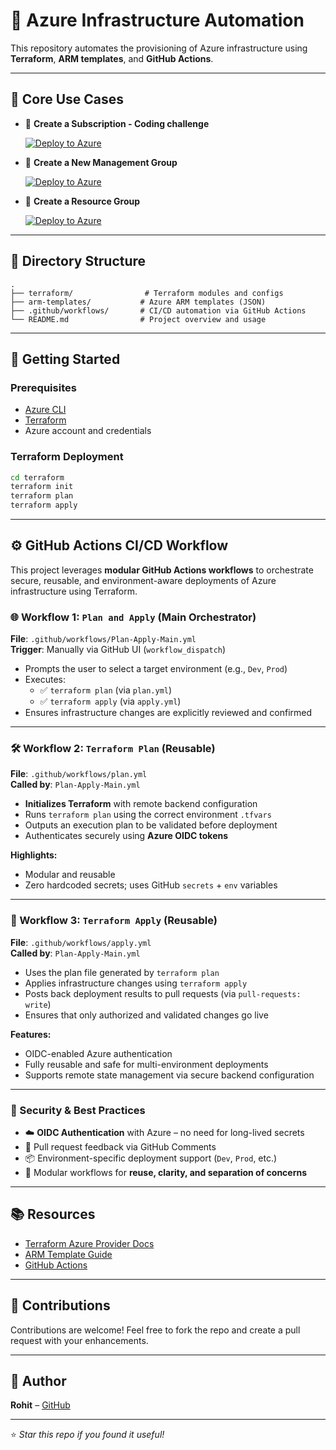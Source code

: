 
# 🚀 Azure Infrastructure Automation

This repository automates the provisioning of Azure infrastructure using **Terraform**, **ARM templates**, and **GitHub Actions**.

---

## 📌 Core Use Cases

- 🔹 **Create a Subscription - Coding challenge**
  
  [![Deploy to Azure](https://aka.ms/deploytoazurebutton)]()

- 🔹 **Create a New Management Group**

  [![Deploy to Azure](https://aka.ms/deploytoazurebutton)]()

- 🔹 **Create a Resource Group**

  [![Deploy to Azure](https://aka.ms/deploytoazurebutton)]()

---

## 📁 Directory Structure

```
.
├── terraform/                # Terraform modules and configs
├── arm-templates/           # Azure ARM templates (JSON)
├── .github/workflows/       # CI/CD automation via GitHub Actions
└── README.md                # Project overview and usage
```

---

## 🚀 Getting Started

### Prerequisites
- [Azure CLI](https://learn.microsoft.com/en-us/cli/azure/install-azure-cli)
- [Terraform](https://developer.hashicorp.com/terraform/downloads)
- Azure account and credentials

### Terraform Deployment

```bash
cd terraform
terraform init
terraform plan
terraform apply
```

---

## ⚙️ GitHub Actions CI/CD Workflow

This project leverages **modular GitHub Actions workflows** to orchestrate secure, reusable, and environment-aware deployments of Azure infrastructure using Terraform.

### 🌐 Workflow 1: `Plan and Apply` (Main Orchestrator)

**File**: `.github/workflows/Plan-Apply-Main.yml`  
**Trigger**: Manually via GitHub UI (`workflow_dispatch`)

- Prompts the user to select a target environment (e.g., `Dev`, `Prod`)
- Executes:
  - ✅ `terraform plan` (via `plan.yml`)
  - ✅ `terraform apply` (via `apply.yml`)
- Ensures infrastructure changes are explicitly reviewed and confirmed

---

### 🛠️ Workflow 2: `Terraform Plan` (Reusable)

**File**: `.github/workflows/plan.yml`  
**Called by**: `Plan-Apply-Main.yml`

- **Initializes Terraform** with remote backend configuration
- Runs `terraform plan` using the correct environment `.tfvars`
- Outputs an execution plan to be validated before deployment
- Authenticates securely using **Azure OIDC tokens**

**Highlights:**
- Modular and reusable
- Zero hardcoded secrets; uses GitHub `secrets` + `env` variables

---

### 🚀 Workflow 3: `Terraform Apply` (Reusable)

**File**: `.github/workflows/apply.yml`  
**Called by**: `Plan-Apply-Main.yml`

- Uses the plan file generated by `terraform plan`
- Applies infrastructure changes using `terraform apply`
- Posts back deployment results to pull requests (via `pull-requests: write`)
- Ensures that only authorized and validated changes go live

**Features:**
- OIDC-enabled Azure authentication
- Fully reusable and safe for multi-environment deployments
- Supports remote state management via secure backend configuration

---

### 🔐 Security & Best Practices

- ☁️ **OIDC Authentication** with Azure – no need for long-lived secrets
- 💬 Pull request feedback via GitHub Comments
- 📦 Environment-specific deployment support (`Dev`, `Prod`, etc.)
- 🔁 Modular workflows for **reuse, clarity, and separation of concerns**

---

## 📚 Resources

- [Terraform Azure Provider Docs](https://registry.terraform.io/providers/hashicorp/azurerm/latest/docs)
- [ARM Template Guide](https://learn.microsoft.com/en-us/azure/azure-resource-manager/templates/overview)
- [GitHub Actions](https://docs.github.com/en/actions)

---

## 🙌 Contributions

Contributions are welcome! Feel free to fork the repo and create a pull request with your enhancements.

---

## 👤 Author

**Rohit** – [GitHub](https://github.com/rohitcivi)

---

⭐ *Star this repo if you found it useful!*
